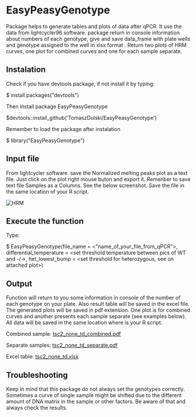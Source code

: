 # EasyPeasyGenotype
Package helps to generate tables and plots of data after qPCR. It use the data from lightcycler96 software. package return in console information about numbers of each genotype, give and save data_frame with plate wells and genotype assigned to the well in xlsx format . Return two plots of HRM curves, one plot for combined curves and one for each sample separate.

## Instalation
Check if you have devtools package, if not install it by typing: 

$ install.packages("devtools")

Then install package EasyPeasyGenotype

$devtools::install_github('TomaszDulski/EasyPeasyGenotype')

Remember to load the package after instalation 

$ library("EasyPeasyGenotype")

## Input file
From lightcycler software. save the Normalized melting peaks plot as a text file. Just click on the plot right mouse buton and export it. Remenber to save text file Samples as a Columns. See the below screenshot. Save the file in the same location of your R script.

![HRM](https://github.com/TomaszDulski/EasyPeasyGenotype/assets/95283499/a035cfbe-f5a2-4b80-afd8-416e50681562)

## Execute the function

Type:

$ EasyPeasyGenotype(file_name = <"name_of_your_file_from_qPCR">, differential_temperature = <set threshold temperature between pics of WT and -/->, het_lowest_bump = <set threshold for heterozygous, see on attached plot>)


## Output

Function will return to you some information in console of the number of each genotype on your plate. Also result table will be saved in the excel file. The generated plots will be saved in pdf extension. One plot is for combined curves and another presents each sample separate (see examples below). All data will be saved in the same location where is your R script. 

Combined sample:
[tsc2_none_td_combined.pdf](https://github.com/TomaszDulski/EasyPeasyGenotype/files/14097327/tsc2_none_td_combined.pdf)

Separate samples:
[tsc2_none_td_separate.pdf](https://github.com/TomaszDulski/EasyPeasyGenotype/files/14097347/tsc2_none_td_separate.pdf)

Excel table:
[tsc2_none_td.xlsx](https://github.com/TomaszDulski/EasyPeasyGenotype/files/14097516/tsc2_none_td.xlsx)


## Troubleshooting

Keep in mind that this package do not always set the genotypes correctly. Sometimes a curve of single sample might be shifted due to the different amount of DNA matrix in the sample or other factors. Be aware of that and always check the results.  
